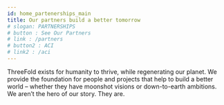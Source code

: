 ```yaml
---
id: home_partenerships_main
title: Our partners build a better tomorrow 
# slogan: PARTNERSHIPS
# button : See Our Partners
# link : /partners
# button2 : ACI
# link2 : /aci
---
```


ThreeFold exists for humanity to thrive, while regenerating our planet. We provide the foundation for people and projects that help to build a better world – whether they have moonshot visions or down-to-earth ambitions. We aren’t the hero of our story. They are.
